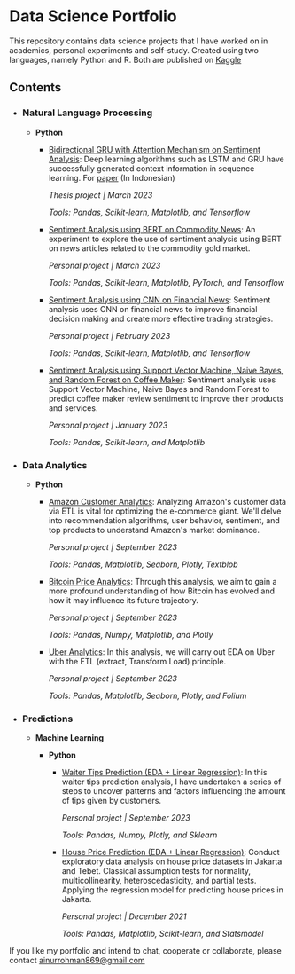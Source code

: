 # Data Science Portfolio

This repository contains data science projects that I have worked on in academics, personal experiments and self-study. Created using two languages, namely Python and R. Both are published on [Kaggle](http://kaggle.com/ainurrohmanbwx)

## Contents

- ### Natural Language Processing
   - __Python__

      - [Bidirectional GRU with Attention Mechanism on Sentiment Analysis](https://github.com/kangnurrohman/data-science-portfolio/blob/main/Natural%20Language%20Processing/Sentiment%20Analysis/bi-gru-with-attention-on-sentiment-analysis.ipynb): Deep learning algorithms such as LSTM and GRU have successfully generated context information in sequence learning. For [paper](http://publikasi.dinus.ac.id/index.php/technoc/article/view/7876) (In Indonesian)

         _Thesis project | March 2023_

         _Tools: Pandas, Scikit-learn, Matplotlib, and Tensorflow_
  
      - [Sentiment Analysis using BERT on Commodity News](https://github.com/kangnurrohman/data-science-portfolio/blob/b8dfb22d4c586dc7057316c4584f5fc14e97ff0a/Natural%20Language%20Processing/Sentiment%20Analysis/sentiment-analysis-using-bert-on-commodity-news.ipynb): An experiment to explore the use of sentiment analysis using BERT on news articles related to the commodity gold market. 

         _Personal project | March 2023_ 

         _Tools: Pandas, Scikit-learn, Matplotlib, PyTorch, and Tensorflow_

      - [Sentiment Analysis using CNN on Financial News](https://github.com/kangnurrohman/data-science-portfolio/blob/b8dfb22d4c586dc7057316c4584f5fc14e97ff0a/Natural%20Language%20Processing/Sentiment%20Analysis/sentiment-analysis-using-cnn-on-financials-news.ipynb): Sentiment analysis uses CNN on financial news to improve financial decision making and create more effective trading strategies.

         _Personal project | February 2023_

         _Tools: Pandas, Scikit-learn, Matplotlib, and Tensorflow_

      - [Sentiment Analysis using Support Vector Machine, Naive Bayes, and Random Forest on Coffee Maker](https://github.com/kangnurrohman/data-science-portfolio/blob/b8dfb22d4c586dc7057316c4584f5fc14e97ff0a/Natural%20Language%20Processing/Sentiment%20Analysis/sentiment-analysis-using-svm-nb-rf-on-coffee-maker.ipynb): Sentiment analysis uses Support Vector Machine, Naive Bayes and Random Forest to predict coffee maker review sentiment to improve their products and services.

         _Personal project | January 2023_

         _Tools: Pandas, Scikit-learn, and Matplotlib_

- ### Data Analytics
  
   - __Python__

      - [Amazon Customer Analytics](https://github.com/kangnurrohman/data-science-portfolio/blob/main/Data%20Analytics/amazon-customer-analytics.ipynb): Analyzing Amazon's customer data via ETL is vital for optimizing the e-commerce giant. We'll delve into recommendation algorithms, user behavior, sentiment, and top products to understand Amazon's market dominance.

         _Personal project | September 2023_

         _Tools: Pandas, Matplotlib, Seaborn, Plotly, Textblob_

      - [Bitcoin Price Analytics](https://github.com/kangnurrohman/data-science-portfolio/blob/main/Data%20Analytics/bitcoin-price-analytics.ipynb): Through this analysis, we aim to gain a more profound understanding of how Bitcoin has evolved and how it may influence its future trajectory.

         _Personal project | September 2023_

         _Tools: Pandas, Numpy, Matplotlib, and Plotly_

      - [Uber Analytics](https://github.com/kangnurrohman/data-science-portfolio/blob/main/Data%20Analytics/uber-analytics.ipynb): In this analysis, we will carry out EDA on Uber with the ETL (extract, Transform Load) principle.

         _Personal project | September 2023_

         _Tools: Pandas, Matplotlib, Seaborn, Plotly, and Folium_

- ### Predictions
   -  __Machine Learning__
      - __Python__

         - [Waiter Tips Prediction (EDA + Linear Regression)](https://github.com/kangnurrohman/data-science-portfolio/blob/main/Predictions/Machine%20Learning/waiter-tips-prediction-eda-linear-regression.ipynb): In this waiter tips prediction analysis, I have undertaken a series of steps to uncover patterns and factors influencing the amount of tips given by customers.

            _Personal project | September 2023_

            _Tools: Pandas, Numpy, Plotly, and Sklearn_

          - [House Price Prediction (EDA + Linear Regression)](https://github.com/kangnurrohman/data-science-portfolio/blob/main/Predictions/Machine%20Learning/house-price-prediction-eda-linear-regression.ipynb): Conduct exploratory data analysis on house price datasets in Jakarta and Tebet. Classical assumption tests for normality, multicollinearity, heteroscedasticity, and partial tests. Applying the regression model for predicting house prices in Jakarta.

            _Personal project | December 2021_

            _Tools: Pandas, Matplotlib, Scikit-learn, and Statsmodel_
  
If you like my portfolio and intend to chat, cooperate or collaborate, please contact [ainurrohman869@gmail.com](mailto:ainurrohman869@gmail.com)
